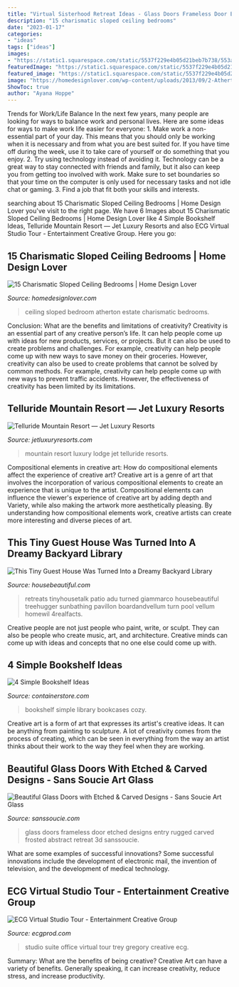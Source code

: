 ```yaml
---
title: "Virtual Sisterhood Retreat Ideas - Glass Doors Frameless Door Etched Designs Entry Rugged Carved Frosted Abstract Retreat 3d Sanssoucie"
description: "15 charismatic sloped ceiling bedrooms"
date: "2023-01-17"
categories:
- "ideas"
tags: ["ideas"]
images:
- "https://static1.squarespace.com/static/5537f229e4b05d21beb7b738/553ab30be4b0e6185157b51c/553ab30de4b083ed446d32b3/1429910285689/Lodge5.jpg"
featuredImage: "https://static1.squarespace.com/static/5537f229e4b05d21beb7b738/553ab30be4b0e6185157b51c/553ab30de4b083ed446d32b3/1429910285689/Lodge5.jpg"
featured_image: "https://static1.squarespace.com/static/5537f229e4b05d21beb7b738/553ab30be4b0e6185157b51c/553ab30de4b083ed446d32b3/1429910285689/Lodge5.jpg"
image: "https://homedesignlover.com/wp-content/uploads/2013/09/2-Atherton-Estate.jpg"
ShowToc: true
author: "Ayana Hoppe"
---
```



Trends for Work/Life Balance
In the next few years, many people are looking for ways to balance work and personal lives. Here are some ideas for ways to make work life easier for everyone: 1. Make work a non-essential part of your day. This means that you should only be working when it is necessary and from what you are best suited for. If you have time off during the week, use it to take care of yourself or do something that you enjoy. 2. Try using technology instead of avoiding it. Technology can be a great way to stay connected with friends and family, but it also can keep you from getting too involved with work. Make sure to set boundaries so that your time on the computer is only used for necessary tasks and not idle chat or gaming. 3. Find a job that fit both your skills and interests.

	

		
searching about 15 Charismatic Sloped Ceiling Bedrooms | Home Design Lover you've visit to the right page. We have 6 Images about 15 Charismatic Sloped Ceiling Bedrooms | Home Design Lover like 4 Simple Bookshelf Ideas, Telluride Mountain Resort — Jet Luxury Resorts and also ECG Virtual Studio Tour - Entertainment Creative Group. Here you go:
		
    
## 15 Charismatic Sloped Ceiling Bedrooms | Home Design Lover

<img loading=lazy src="https://homedesignlover.com/wp-content/uploads/2013/09/2-Atherton-Estate.jpg" onerror="this.onerror=null;this.src='https://tse1.mm.bing.net/th?id=OIP.t9wfLMW8APpKuWSILPvEXwHaE4&amp;pid=15.1';" alt="15 Charismatic Sloped Ceiling Bedrooms | Home Design Lover">

_Source: homedesignlover.com_

>ceiling sloped bedroom atherton estate charismatic bedrooms. 

	

Conclusion: What are the benefits and limitations of creativity?
Creativity is an essential part of any creative person’s life. It can help people come up with ideas for new products, services, or projects. But it can also be used to create problems and challenges. For example, creativity can help people come up with new ways to save money on their groceries. However, creativity can also be used to create problems that cannot be solved by common methods. For example, creativity can help people come up with new ways to prevent traffic accidents. However, the effectiveness of creativity has been limited by its limitations.

    
## Telluride Mountain Resort — Jet Luxury Resorts

<img loading=lazy src="https://static1.squarespace.com/static/5537f229e4b05d21beb7b738/553ab30be4b0e6185157b51c/553ab30de4b083ed446d32b3/1429910285689/Lodge5.jpg" onerror="this.onerror=null;this.src='https://tse2.mm.bing.net/th?id=OIP.04Gu6ALCOD8ld5NRNEqzHAHaEo&amp;pid=15.1';" alt="Telluride Mountain Resort — Jet Luxury Resorts">

_Source: jetluxuryresorts.com_

>mountain resort luxury lodge jet telluride resorts. 

	

Compositional elements in creative art: How do compositional elements affect the experience of creative art?
Creative art is a genre of art that involves the incorporation of various compositional elements to create an experience that is unique to the artist. Compositional elements can influence the viewer's experience of creative art by adding depth and Variety, while also making the artwork more aesthetically pleasing. By understanding how compositional elements work, creative artists can create more interesting and diverse pieces of art.

    
## This Tiny Guest House Was Turned Into A Dreamy Backyard Library

<img loading=lazy src="https://hips.hearstapps.com/hmg-prod.s3.amazonaws.com/images/boardandvellum-backyard-reading-retreat-exterior-front-view-1562163509.png?crop=1.00xw:0.668xh;0.00170xw,0.277xh&amp;resize=480:*" onerror="this.onerror=null;this.src='https://tse3.mm.bing.net/th?id=OIP.IFcbOCZG0fkVJKnDzUKSugHaHa&amp;pid=15.1';" alt="This Tiny Guest House Was Turned Into a Dreamy Backyard Library">

_Source: housebeautiful.com_

>retreats tinyhousetalk patio adu turned giammarco housebeautiful treehugger sunbathing pavillon boardandvellum turn pool vellum homewil 4realfacts. 

	

Creative people are not just people who paint, write, or sculpt. They can also be people who create music, art, and architecture. Creative minds can come up with ideas and concepts that no one else could come up with.

    
## 4 Simple Bookshelf Ideas

<img loading=lazy src="https://images.prismic.io/containerstoriesproduction/a54f09505edc38a103b5de2af84711b69ebb5d64_4simplebookshelfideas_1200_tip.jpg?auto=compress,format" onerror="this.onerror=null;this.src='https://tse3.mm.bing.net/th?id=OIP.KzrBrFqcLtGNALN2qLU1BAHaEN&amp;pid=15.1';" alt="4 Simple Bookshelf Ideas">

_Source: containerstore.com_

>bookshelf simple library bookcases cozy. 

	

Creative art is a form of art that expresses its artist's creative ideas. It can be anything from painting to sculpture. A lot of creativity comes from the process of creating, which can be seen in everything from the way an artist thinks about their work to the way they feel when they are working.

    
## Beautiful Glass Doors With Etched &amp; Carved Designs - Sans Soucie Art Glass

<img loading=lazy src="https://sanssoucie.com/wp-content/uploads/2012/06/glass-doors-frosted-abstract-door-.jpeg" onerror="this.onerror=null;this.src='https://tse2.mm.bing.net/th?id=OIP.iC-7KkurGZS_8lrZbg8xSwHaJ4&amp;pid=15.1';" alt="Beautiful Glass Doors with Etched &amp; Carved Designs - Sans Soucie Art Glass">

_Source: sanssoucie.com_

>glass doors frameless door etched designs entry rugged carved frosted abstract retreat 3d sanssoucie. 

	

What are some examples of successful innovations?
Some successful innovations include the development of electronic mail, the invention of television, and the development of medical technology.

    
## ECG Virtual Studio Tour - Entertainment Creative Group

<img loading=lazy src="https://www.ecgprod.com/wp-content/uploads/2014/12/Office-1209-1024x682.jpg" onerror="this.onerror=null;this.src='https://tse3.mm.bing.net/th?id=OIP.3dkSSPZjhm2bZJY0F7lBHwHaE7&amp;pid=15.1';" alt="ECG Virtual Studio Tour - Entertainment Creative Group">

_Source: ecgprod.com_

>studio suite office virtual tour trey gregory creative ecg. 

	

Summary: What are the benefits of being creative?
Creative Art can have a variety of benefits. Generally speaking, it can increase creativity, reduce stress, and increase productivity.

